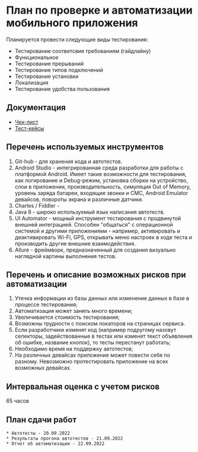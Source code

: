 # План по проверке и автоматизации мобильного приложения

Планируется провести следующие виды тестирования:
* Тестирование соответсвия требованиям (гайдлайну)
* Функциональное
* Тестирование прерываний
* Тестирование типов подключений
* Тестирование установки
* Локализация
* Тестирование удобства пользования

## Документация
* [Чек-лист]([https://github.com/KseniyaChepelevich/diplom/blob/main/%D0%A7%D0%B5%D0%BA-%D0%BB%D0%B8%D1%81%D1%82-%D0%A5%D0%BE%D1%81%D0%BF%D0%B8%D1%81.xlsx](https://github.com/KseniyaChepelevich/diplom/blob/main/%D0%A7%D0%B5%D0%BA-%D0%BB%D0%B8%D1%81%D1%82%20%D0%A5%D0%BE%D1%81%D0%BF%D0%B8%D1%81.xlsx))
* [Тест-кейсы](https://github.com/KseniyaChepelevich/diplom/blob/main/%D0%A2%D0%B5%D1%81%D1%82-%D0%BA%D0%B5%D0%B9%D1%81%D1%8B-%D0%A5%D0%BE%D1%81%D0%BF%D0%B8%D1%81.xlsx)

## Перечень используемых инструментов

1. Git-hub - для хранения кода и автотестов.
2. Android Studio - интегрированная среда разработки для работы с платформой Android. Имеет такие возможности для тестирования, как логирование и Debug-режим, установка сборки на устройство, слои в приложении, производительность, симуляция Out of Memory, уровень заряда батареи, входящие звонки и СМС, Android Emulator девайсов, повороты экрана и различные датчики.
3. Charles / Fiddler - 
4. Java 8 - широко используемый язык написания автотеств.
5. UI Automator - мощный инструмент тестирования с продвинутой внешней интеграцией. Способен "общаться" с операционной системой и другими приложениями - например, активировать и деактивировать Wi-Fi, GPS, открывать меню настроек в ходе теста и производить другие внешние взаимодействия.
6. Allure - фреймворк, предназначенный для создания визуально наглядной картины выполнения тестов.

## Перечень и описание возможных рисков при автоматизации

1. Утечка информации из базы данных или изменение данных в базе в процессе тестирования;
3. Автоматизация может занять много времени; 
4. Увеличивается стоимость тестирования;
5. Возможны трудности с поиском локаторов на страницах сервиса.
6. Если разработчики изменят код (например подругому назовут селекторы, задействованные в тестах или изменят текст объявления об ошибке, название кнопок), то тесты перестанут работать;
7. Необходимо время на поддержку автотестов;
8. На различных девайсах приложение может повести себя по разному. Невозможно протестировать приложение на всех возможных девайсах.


## Интервальная оценка с учетом рисков

65 часов

## План сдачи работ

    * Автотесты - 20.09.2022
    * Результаты прогона автотестов - 21.09.2022
    * Отчет об автоматизации - 22.09.2022

